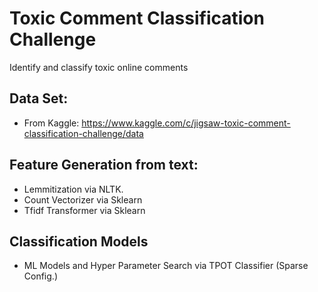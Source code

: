 # Toxic Comment Classification Challenge

Identify and classify toxic online comments

## Data Set:
- From Kaggle: https://www.kaggle.com/c/jigsaw-toxic-comment-classification-challenge/data


## Feature Generation from text:
-  Lemmitization via NLTK.
-  Count Vectorizer via Sklearn
-  Tfidf Transformer via Sklearn

## Classification Models
-  ML Models and Hyper Parameter Search via TPOT Classifier (Sparse Config.)

